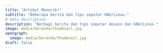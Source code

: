 ```yaml
---
title: "Artikel Menarik!"
subtitle: "Beberapa berita dan tips seputar GNU/Linux."
# meta description
description: "Berbagi berita dan tips seputar desain dan GNU/Linux."
image: media/beranda/thumbnail.jpg
opengraph:
  image: media/beranda/thumbnail.jpg
draft: false
---
```

